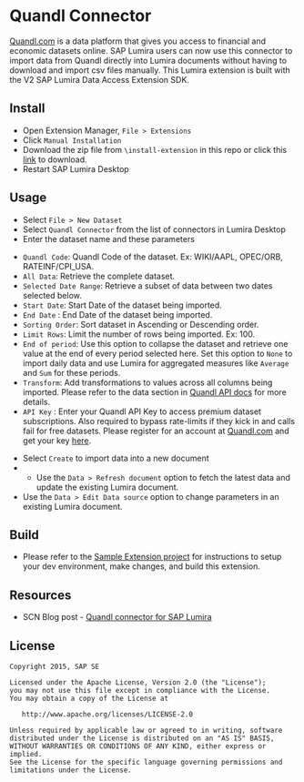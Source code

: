 Quandl Connector
==========================================================
[Quandl.com](https://www.quandl.com) is a data platform that gives you access to financial and economic datasets online. SAP Lumira users can now use this connector to import data from Quandl directly into Lumira documents without having to download and import csv files manually. This Lumira extension is built with the V2 SAP Lumira Data Access Extension SDK.

Install
-----------------
* Open Extension Manager, `File > Extensions`
* Click `Manual Installation`
* Download the zip file from `\install-extension` in this repo or click this [link](https://github.com/SAP/lumira-extension-da-quandl-connector/blob/master/install-extension/com.sap.bi.da.extension.quandlextension_1.29.2.201601041424.zip?raw=true) to download.
* Restart SAP Lumira Desktop

Usage
----------
* Select `File > New Dataset`
* Select `Quandl Connector` from the list of connectors in Lumira Desktop
* Enter the dataset name and these parameters
 + `Quandl Code`: Quandl Code of the dataset. Ex: WIKI/AAPL, OPEC/ORB, RATEINF/CPI_USA.
 + `All Data`: Retrieve the complete dataset. 
 + `Selected Date Range`: Retrieve a subset of data between two dates selected below. 
 + `Start Date`: Start Date of the dataset being imported.
 + `End Date` : End Date of the dataset being imported.
 + `Sorting Order`: Sort dataset in Ascending or Descending order.
 + `Limit Rows`: Limit the number of rows being imported. Ex: 100.
 + `End of period`: Use this option to collapse the dataset and retrieve one value at the end of every period selected here. Set this option to `None` to import daily data and use Lumira for aggregated measures like `Average` and `Sum` for these periods.
 + `Transform`: Add transformations to values across all columns being imported. Please refer to the data section in [Quandl API docs](https://www.quandl.com/docs/api?csv#data) for more details.
 + `API Key` : Enter your Quandl API Key to access premium dataset subscriptions. Also required to bypass rate-limits if they kick in and calls fail for free datasets. Please register for an account at [Quandl.com](https://www.quandl.com/users/sign_up) and get your key [here](https://www.quandl.com/account/api).
* Select `Create` to import data into a new document
* * Use the `Data > Refresh document` option to fetch the latest data and update the existing Lumira document.
* Use the `Data > Edit Data source` option to change parameters in an existing Lumira document.

Build
-----------------
* Please refer to the [Sample Extension project](https://github.com/SAP/lumira-extension-da-sample) for instructions to setup your dev environment, make changes, and build this extension.

Resources
-----------
* SCN Blog post - [Quandl connector for SAP Lumira](http://scn.sap.com/community/lumira/blog/2016/01/05/quandl-connector-for-sap-lumira)

License
---------

    Copyright 2015, SAP SE

    Licensed under the Apache License, Version 2.0 (the "License");
    you may not use this file except in compliance with the License.
    You may obtain a copy of the License at

       http://www.apache.org/licenses/LICENSE-2.0

    Unless required by applicable law or agreed to in writing, software
    distributed under the License is distributed on an "AS IS" BASIS,
    WITHOUT WARRANTIES OR CONDITIONS OF ANY KIND, either express or implied.
    See the License for the specific language governing permissions and
    limitations under the License.

 [1]: https://github.com/SAP/lumira-extension-da-quandl-connector
